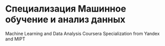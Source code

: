 # Специализация Машинное обучение и анализ данных
Machine Learning and Data Analysis Coursera Specialization from Yandex and MIPT 
